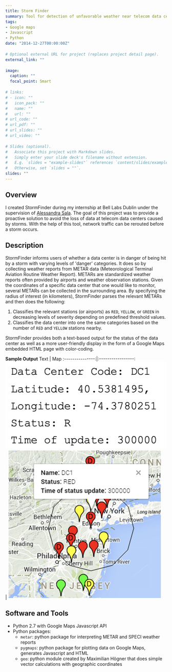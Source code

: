 ```yaml
---
title: Storm Finder
summary: Tool for detection of unfavorable weather near telecom data centers
tags:
- Google maps
- Javascript
- Python
date: "2014-12-27T00:00:00Z"

# Optional external URL for project (replaces project detail page).
external_link: ""

image:
  caption: ""
  focal_point: Smart

# links:
# - icon: ""
#   icon_pack: ""
#   name: ""
#   url: ""
# url_code: ""
# url_pdf: ""
# url_slides: ""
# url_video: ""

# Slides (optional).
#   Associate this project with Markdown slides.
#   Simply enter your slide deck's filename without extension.
#   E.g. `slides = "example-slides"` references `content/slides/example-slides.md`.
#   Otherwise, set `slides = ""`.
slides: ""
---
```


## Overview
I created StormFinder during my internship at Bell Labs Dublin under the supervision of [Alessandra Sala](https://scholar.google.com/citations?user=_s17ezAAAAAJ&hl=en). The goal of this project was to provide a proactive solution to avoid the loss of data at telecom data centers caused by storms. With the help of this tool, network traffic can be rerouted before a storm occurs. 

## Description
StormFinder informs users of whether a data center is in danger of being hit by a storm with varying levels of 'danger' categories. It does so by collecting weather reports from METAR data (Meteorological Terminal Aviation Routine Weather Report). METARs are standardized weather reports often provided by airports and weather observation stations. Given the coordinates of a specific data center that one would like to monitor, several METARs can be collected in the surrounding area. By specifying the radius of interest (in kilometers), StormFinder parses the relevant METARs and then does the following:
1. Classifies the relevant stations (or airports) as `RED`, `YELLOW`, or `GREEN` in decreasing levels of severity depending on predefined threshold values.
2. Classifies the data center into one the same categories based on the number of `RED` and `YELLOW` stations nearby. 

StormFinder provides both a text-based output for the status of the data center as well as a more user-friendly display in the form of a Google Maps embedded HTML page with color-coding.

**Sample Output**
Text             |  Map
:---------------:|:-----------------:
![](images/txt_out.png) |  ![](images/map_out.png)


## Software and Tools 
* Python 2.7 with Google Maps Javascript API
* Python packages: 
    * `metar`: python package for interpreting METAR and SPECI weather reports
    * `pygmaps`: python package for plotting data on Google Maps, generates Javascript and HTML
    * `geo`: python module created by Maximilian Högner that does simple vector calculations with geographic coordinates

